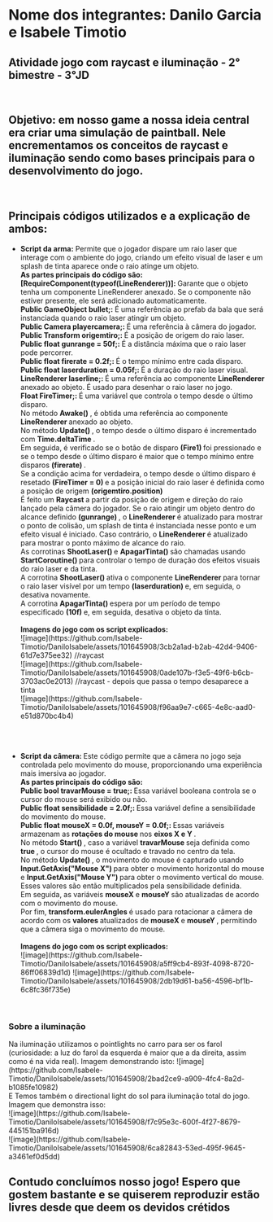 <h1> Nome dos integrantes: Danilo Garcia e Isabele Timotio </h1>
<h2> Atividade jogo com raycast e iluminação - 2° bimestre - 3°JD </h2>
<br>

<h2> Objetivo: em nosso game a nossa ideia central era criar uma simulação de paintball. Nele encrementamos os conceitos
de raycast e iluminação sendo como bases principais para o desenvolvimento do jogo.  </h2>
<br>

<h2> Principais códigos utilizados e a explicação de ambos: </h2>
<ul>
  <li>
    <strong> Script da arma:</strong> Permite que o jogador dispare um raio laser que interage com o ambiente do jogo,
    criando um efeito visual de laser e um splash de tinta aparece onde o raio atinge um objeto. 
     <br>
     <strong> As partes principais do código são: </strong>
    <br>
    <strong> [RequireComponent(typeof(LineRenderer))]: </strong> Garante que o objeto tenha um componente LineRenderer anexado. Se o componente não estiver presente, ele será adicionado automaticamente.
    <br>
    <strong> Public GameObject bullet;: </strong> É uma referência ao prefab da bala que será instanciada quando o raio laser atingir um objeto.
    <br>
    <strong> Public Camera playercamera;: </strong> É uma referência à câmera do jogador.
    <br>
    <strong> Public Transform origemtiro;: </strong> É a posição de origem do raio laser.
    <br>
    <strong> Public float gunrange = 50f;: </strong> É a distância máxima que o raio laser pode percorrer.
    <br>
    <strong> Public float firerate = 0.2f;: </strong> É o tempo mínimo entre cada disparo.
    <br>
    <strong> Public float laserduration = 0.05f;: </strong> É a duração do raio laser visual.
    <br>
    <strong> LineRenderer laserline;: </strong> É uma referência ao componente <strong> LineRenderer </strong> anexado ao objeto. É usado para desenhar o raio laser no jogo.
    <br>
    <strong> Float FireTimer;: </strong> É uma variável que controla o tempo desde o último disparo.
    <br>
    No método <strong> Awake() </strong>, é obtida uma referência ao componente <strong> LineRenderer </strong> anexado ao objeto.
    <br>
    No método <strong> Update() </strong> , o tempo desde o último disparo é incrementado com <strong> Time.deltaTime </strong>.
    <br>
    Em seguida, é verificado se o botão de disparo <strong> (Fire1) </strong> foi pressionado e se o tempo desde o último disparo é maior que o tempo mínimo entre disparos <strong> (firerate) </strong>.
    <br>
    Se a condição acima for verdadeira, o tempo desde o último disparo é resetado <strong> (FireTimer = 0) </strong> e a posição inicial do raio laser é definida como a posição de origem <strong> (origemtiro.position) </strong>
    <br>
    É feito um <strong> Raycast </strong> a partir da posição de origem e direção do raio lançado pela câmera do jogador. Se o raio atingir um objeto dentro do alcance definido <strong> (gunrange) </strong>, 
    o <strong> LineRenderer </strong> é atualizado para mostrar o ponto de colisão, um splash de tinta é instanciada nesse ponto e um efeito visual é iniciado. Caso contrário, o <strong> LineRenderer </strong>  é atualizado para mostrar 
    o ponto máximo de alcance do raio.
    <br>
    As corrotinas <strong> ShootLaser() </strong> e <strong> ApagarTinta() </strong> são chamadas usando <strong> StartCoroutine() </strong> para controlar o tempo de duração dos efeitos visuais do raio laser e da tinta.
    <br>
    A corrotina <strong> ShootLaser() </strong> ativa o componente <strong> LineRenderer </strong> para tornar o raio laser visível por um tempo <strong> (laserduration) </strong> e, em seguida, o desativa novamente.
    <br>
    A corrotina <strong> ApagarTinta() </strong> espera por um período de tempo especificado <strong> (10f) </strong> e, em seguida, desativa o objeto da tinta.
   <br>
    <br> 
    <strong> Imagens do jogo com os script explicados: </strong>
    <br>
    ![image](https://github.com/Isabele-Timotio/DaniloIsabele/assets/101645908/3cb2a1ad-b2ab-42d4-9406-61d7e375ee32) //raycast
    <br>
    ![image](https://github.com/Isabele-Timotio/DaniloIsabele/assets/101645908/0ade107b-f3e5-49f6-b6cb-3703ac0e2013) //raycast - depois que passa o tempo desaparece a tinta
    <br>
    ![image](https://github.com/Isabele-Timotio/DaniloIsabele/assets/101645908/f96aa9e7-c665-4e8c-aad0-e51d870bc4b4)

  </li> </ul> 
    <br>
    <br> 
    <ul> <li>
     <strong> Script da câmera: </strong> Este código permite que a câmera no jogo seja controlada pelo movimento do mouse, proporcionando 
     uma experiência mais imersiva ao jogador.
     <br>
     <strong> As partes principais do código são: </strong> 
     <br>
     <strong> Public bool travarMouse = true;: </strong> Essa variável booleana controla se o cursor do mouse será exibido ou não.
       <br>
     <strong> Public float sensibilidade = 2.0f;: </strong> Essa variável define a sensibilidade do movimento do mouse.
       <br>
     <strong> Public float mouseX = 0.0f, mouseY = 0.0f;: </strong> Essas variáveis armazenam as <strong> rotações do mouse </strong> nos <strong> eixos X e Y </strong>.
       <br>
     No método <strong> Start() </strong>, caso a variável <strong> travarMouse </strong> seja definida como <strong> true </strong>, o cursor do mouse é ocultado e travado no centro da tela.
       <br>
     No método <strong> Update() </strong>, o movimento do mouse é capturado usando <strong> Input.GetAxis("Mouse X") </strong> para obter o movimento horizontal do mouse e 
     <strong> Input.GetAxis("Mouse Y") </strong> para obter o movimento vertical do mouse. Esses valores são então multiplicados pela sensibilidade definida.
       <br>
     Em seguida, as variáveis <strong> mouseX </strong> e <strong> mouseY </strong> são atualizadas de acordo com o movimento do mouse.
       <br>
     Por fim, <strong> transform.eulerAngles </strong> é usado para rotacionar a câmera de acordo com os <strong> valores </strong> atualizados de <strong> mouseX </strong> e <strong> mouseY </strong>, permitindo 
     que a câmera siga o movimento do mouse.
  <br>
  <br>
    <strong> Imagens do jogo com os script explicados: </strong>
  <br>
  ![image](https://github.com/Isabele-Timotio/DaniloIsabele/assets/101645908/a5ff9cb4-893f-4098-8720-86ff06839d1d)
  ![image](https://github.com/Isabele-Timotio/DaniloIsabele/assets/101645908/2db19d61-ba56-4596-bf1b-6c8fc36f735e)

  </li> </ul>
  <br>
  <h3> Sobre a iluminação </h3>
  Na iluminação utilizamos o pointlights no carro para ser os farol (curiosidade: a luz do farol da esquerda é maior que a da direita, assim como é na vida real). 
  Imagem demonstrando isto: ![image](https://github.com/Isabele-Timotio/DaniloIsabele/assets/101645908/2bad2ce9-a909-4fc4-8a2d-b1085fe10982)
  <br>
  E Temos também o directional light do sol para iluminação total do jogo. Imagem que demonstra isso: 
  <br>
  ![image](https://github.com/Isabele-Timotio/DaniloIsabele/assets/101645908/f7c95e3c-600f-4f27-8679-445151ba916d)
<br>
![image](https://github.com/Isabele-Timotio/DaniloIsabele/assets/101645908/6ca82843-53ed-495f-9645-a3461ef0d5dd)

<h2> Contudo concluímos nosso jogo! Espero que gostem bastante e se quiserem reproduzir estão livres desde que deem os devidos crétidos</h2>
  


